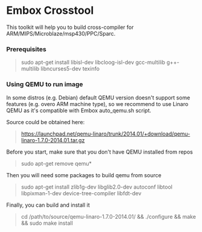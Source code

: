 # Embox Crosstool
This toolkit will help you to build cross-compiler for ARM/MIPS/Microblaze/msp430/PPC/Sparc.

### Prerequisites
> sudo apt-get install libisl-dev libcloog-isl-dev gcc-multilib g++-multilib libncurses5-dev texinfo

### Using QEMU to run image

In some distros (e.g. Debian) default QEMU version doesn't support some features (e.g. overo ARM machine type), so we recommend to use Linaro QEMU as it's compatible with Embox auto_qemu.sh script.

Source could be obtained here:
> https://launchpad.net/qemu-linaro/trunk/2014.01/+download/qemu-linaro-1.7.0-2014.01.tar.gz

Before you start, make sure that you don't have QEMU installed from repos
> sudo apt-get remove qemu*

Then you will need some packages to build qemu from source
> sudo apt-get install zlib1g-dev libglib2.0-dev autoconf libtool libpixman-1-dev device-tree-compiler libfdt-dev

Finally, you can build and install it
> cd /path/to/source/qemu-linaro-1.7.0-2014.01/ && ./configure && make && sudo make install
